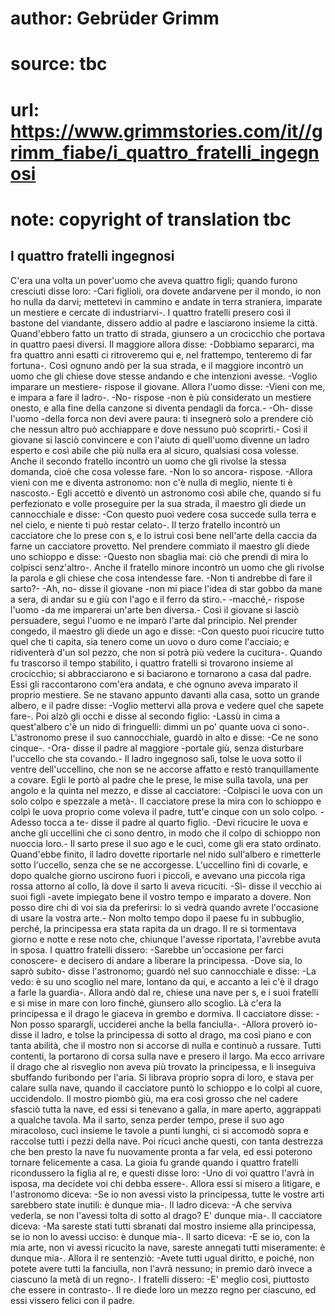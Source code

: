 # author: Gebrüder Grimm
# source: tbc
# url: https://www.grimmstories.com/it//grimm_fiabe/i_quattro_fratelli_ingegnosi
# note: copyright of translation tbc

## I quattro fratelli ingegnosi 

C'era una volta un pover'uomo che aveva quattro figli; quando furono
cresciuti disse loro: -Cari figlioli, ora dovete andarvene per il mondo,
io non ho nulla da darvi; mettetevi in cammino e andate in terra
straniera, imparate un mestiere e cercate di industriarvi-. I quattro
fratelli presero così il bastone del viandante, dissero addio al padre e
lasciarono insieme la città. Quand'ebbero fatto un tratto di strada,
giunsero a un crocicchio che portava in quattro paesi diversi. Il
maggiore allora disse: -Dobbiamo separarci, ma fra quattro anni esatti
ci ritroveremo qui e, nel frattempo, tenteremo di far fortuna-. Così
ognuno andò per la sua strada, e il maggiore incontrò un uomo che gli
chiese dove stesse andando e che intenzioni avesse. -Voglio imparare un
mestiere- rispose il giovane. Allora l'uomo disse: -Vieni con me, e
impara a fare il ladro-. -No- rispose -non è più considerato un mestiere
onesto, e alla fine della canzone si diventa pendagli da forca.- -Oh-
disse l'uomo -della forca non devi avere paura: ti insegnerò solo a
prendere ciò che nessun altro può acchiappare e dove nessuno può
scoprirti.- Così il giovane si lasciò convincere e con l'aiuto di
quell'uomo divenne un ladro esperto e così abile che più nulla era al
sicuro, qualsiasi cosa volesse. Anche il secondo fratello incontrò un
uomo che gli rivolse la stessa domanda, cioè che cosa volesse fare. -Non
lo so ancora- rispose. -Allora vieni con me e diventa astronomo: non
c'è nulla di meglio, niente ti è nascosto.- Egli accettò e diventò un
astronomo così abile che, quando si fu perfezionato e volle proseguire
per la sua strada, il maestro gli diede un cannocchiale e disse: -Con
questo puoi vedere cosa succede sulla terra e nel cielo, e niente ti può
restar celato-. Il terzo fratello incontrò un cacciatore che lo prese
con s‚ e lo istruì così bene nell'arte della caccia da farne un
cacciatore provetto. Nel prendere commiato il maestro gli diede uno
schioppo e disse: -Questo non sbaglia mai: ciò che prendi di mira lo
colpisci senz'altro-. Anche il fratello minore incontrò un uomo che gli
rivolse la parola e gli chiese che cosa intendesse fare. -Non ti
andrebbe di fare il sarto?- -Ah, no- disse il giovane -non mi piace
l'idea di star gobbo da mane a sera, di andar su e giù con l'ago e il
ferro da stiro.- -macché‚- rispose l'uomo -da me imparerai un'arte ben
diversa.- Così il giovane si lasciò persuadere, seguì l'uomo e ne
imparò l'arte dal principio. Nel prender congedo, il maestro gli diede
un ago e disse: -Con questo puoi ricucire tutto quel che ti capita, sia
tenero come un uovo o duro come l'acciaio; e ridiventerà d'un sol
pezzo, che non si potrà più vedere la cucitura-. Quando fu trascorso il
tempo stabilito, i quattro fratelli si trovarono insieme al crocicchio;
si abbracciarono e si baciarono e tornarono a casa dal padre. Essi gli
raccontarono com'era andata, e che ognuno aveva imparato il proprio
mestiere. Se ne stavano appunto davanti alla casa, sotto un grande
albero, e il padre disse: -Voglio mettervi alla prova e vedere quel che
sapete fare-. Poi alzò gli occhi e disse al secondo figlio: -Lassù in
cima a quest'albero c'è un nido di fringuelli: dimmi un po' quante
uova ci sono-. L'astronomo prese il suo cannocchiale, guardò in alto e
disse: -Ce ne sono cinque-. -Ora- disse il padre al maggiore -portale
giù, senza disturbare l'uccello che sta covando.- Il ladro ingegnoso
salì, tolse le uova sotto il ventre dell'uccellino, che non se ne
accorse affatto e restò tranquillamente a covare. Egli le portò al padre
che le prese, le mise sulla tavola, una per angolo e la quinta nel
mezzo, e disse al cacciatore: -Colpisci le uova con un solo colpo e
spezzale a metà-. Il cacciatore prese la mira con lo schioppo e colpì le
uova proprio come voleva il padre, tutt'e cinque con un solo colpo.
-Adesso tocca a te- disse il padre al quarto figlio. -Devi ricucire le
uova e anche gli uccellini che ci sono dentro, in modo che il colpo di
schioppo non nuoccia loro.- Il sarto prese il suo ago e le cucì, come
gli era stato ordinato. Quand'ebbe finito, il ladro dovette riportarle
nel nido sull'albero e rimetterle sotto l'uccello, senza che se ne
accorgesse. L'uccellino finì di covarle, e dopo qualche giorno uscirono
fuori i piccoli, e avevano una piccola riga rossa attorno al collo, là
dove il sarto li aveva ricuciti. -Sì- disse il vecchio ai suoi figli
-avete impiegato bene il vostro tempo e imparato a dovere. Non posso
dire chi di voi sia da preferirsi: lo si vedrà quando avrete
l'occasione di usare la vostra arte.- Non molto tempo dopo il paese fu
in subbuglio, perché‚ la principessa era stata rapita da un drago. Il re
si tormentava giorno e notte e rese noto che, chiunque l'avesse
riportata, l'avrebbe avuta in sposa. I quattro fratelli dissero:
-Sarebbe un'occasione per farci conoscere- e decisero di andare a
liberare la principessa. -Dove sia, lo saprò subito- disse l'astronomo;
guardò nel suo cannocchiale e disse: -La vedo: è su uno scoglio nel
mare, lontano da qui, e accanto a lei c'è il drago a farle la guardia-.
Allora andò dal re, chiese una nave per s‚ e i suoi fratelli e si mise
in mare con loro finché‚ giunsero allo scoglio. Là c'era la principessa
e il drago le giaceva in grembo e dormiva. Il cacciatore disse: -Non
posso sparargli, ucciderei anche la bella fanciulla-. -Allora proverò
io- disse il ladro, e tolse la principessa di sotto al drago, ma così
piano e con tanta abilità, che il mostro non si accorse di nulla e
continuò a russare. Tutti contenti, la portarono di corsa sulla nave e
presero il largo. Ma ecco arrivare il drago che al risveglio non aveva
più trovato la principessa, e li inseguiva sbuffando furibondo per
l'aria. Si librava proprio sopra di loro, e stava per calare sulla
nave, quando il cacciatore puntò lo schioppo e lo colpì al cuore,
uccidendolo. Il mostro piombò giù, ma era così grosso che nel cadere
sfasciò tutta la nave, ed essi si tenevano a galla, in mare aperto,
aggrappati a qualche tavola. Ma il sarto, senza perder tempo, prese il
suo ago miracoloso, cucì insieme le tavole a punti lunghi, ci si
accomodò sopra e raccolse tutti i pezzi della nave. Poi ricucì anche
questi, con tanta destrezza che ben presto la nave fu nuovamente pronta
a far vela, ed essi poterono tornare felicemente a casa. La gioia fu
grande quando i quattro fratelli ricondussero la figlia al re, e questi
disse loro: -Uno di voi quattro l'avrà in isposa, ma decidete voi chi
debba essere-. Allora essi si misero a litigare, e l'astronomo diceva:
-Se io non avessi visto la principessa, tutte le vostre arti sarebbero
state inutili: è dunque mia-. Il ladro diceva: -A che serviva vederla,
se non l'avessi tolta di sotto al drago? E' dunque mia-.
Il cacciatore diceva: -Ma sareste stati tutti sbranati dal mostro
insieme alla principessa, se io non lo avessi ucciso: è dunque mia-. Il
sarto diceva: -E se io, con la mia arte, non vi avessi ricucito la nave,
sareste annegati tutti miseramente: è dunque mia-. Allora il re
sentenziò: -Avete tutti ugual diritto, e poiché‚ non potete avere tutti
la fanciulla, non l'avrà nessuno; in premio darò invece a ciascuno la
metà di un regno-. I fratelli dissero: -E' meglio così, piuttosto che
essere in contrasto-. Il re diede loro un mezzo regno per ciascuno, ed
essi vissero felici con il padre.
